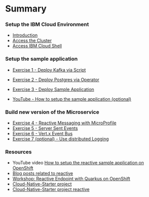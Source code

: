 # Summary

<!-- Rules of SUMMARY.md are here: https://docs.gitbook.com/integrations/github/content-configuration#summary -->
<!-- All headings MUST be THREE hashmarks (###) -->
<!-- Indented bullets (4 spaces) will make the first line be a section -->

### Setup the IBM Cloud Environment

* [Introduction](pre-work/README.md)
* [Access the Cluster](pre-work/CLOUD_ACCOUNT.md)
* [Access IBM Cloud Shell](pre-work/CLOUD_SHELL.md)

### Setup the sample application

* [Exercise 1 - Deploy Kafka via Script](exercise-01/README.md)
* [Exercise 2 - Deploy Postgres via Operator](exercise-02/README.md) 
* [Exercise 3 - Deploy Sample Application](exercise-03/README.md)

* [YouTube - How to setup the sample application (optional)](https://suedbroecker.net/2020/05/26/how-to-setup-the-reactive-cloud-native-starter-sample-application-on-openshift-in-ibm-cloud/)
### Build new version of the Microservice

* [Exercise 4 - Reactive Messaging with MicroProfile](exercise-04/README.md) 
* [Exercise 5 - Server Sent Events](exercise-05/README.md)
* [Exercise 6 - Vert.x Event Bus](exercise-06/README.md)
* [Exercise 7 (optional) - Use distributed Logging](exercise-07/README.md) 

### Resources

* YouTube video [How to setup the reactive sample application on OpenShift](https://suedbroecker.net/2020/05/26/how-to-setup-the-reactive-cloud-native-starter-sample-application-on-openshift-in-ibm-cloud/)
* [Blog posts related to reactive](https://github.com/IBM/cloud-native-starter/tree/master/reactive#blogs)
* [Workshop: Reactive Endpoint with Quarkus on OpenShift](https://github.com/IBM/workshop-quarkus-openshift-reactive-endpoints)
* [Cloud-Native-Starter project](https://github.com/IBM/cloud-native-starter)
* [Cloud-Native-Starter project reactive](https://github.com/IBM/cloud-native-starter/tree/master/reactive)

